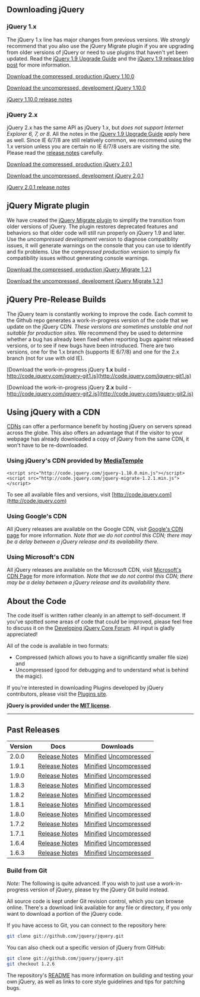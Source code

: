 <script>
{
	"title": "Download jQuery",
	"pageTemplate": "page-contentfull.php",
	"customFields": [
		{ "key": "hide_title", "value": 1 }
	]
}
</script>

## Downloading jQuery

### jQuery 1.x

The jQuery 1.x line has major changes from previous versions. We _strongly_
recommend that you also use the jQuery Migrate plugin if you are upgrading from
older versions of jQuery or need to use plugins that haven't yet been updated.
Read the [jQuery 1.9 Upgrade Guide](http://jquery.com/upgrade-guide/1.9/)
and the [jQuery 1.9 release blog post](http://blog.jquery.com/2013/01/15/jquery-1-9-final-jquery-2-0-beta-migrate-final-released/)
for more information.

[Download the compressed, production jQuery 1.10.0](http://code.jquery.com/jquery-1.10.0.min.js)

[Download the uncompressed, development jQuery 1.10.0](http://code.jquery.com/jquery-1.10.0.js)

[jQuery 1.10.0 release notes](http://blog.jquery.com/2013/05/24/jquery-1-10-0-and-2-0-1-released/)

### jQuery 2.x

jQuery 2.x has the same API as jQuery 1.x, but _does not support Internet Explorer 6, 7, or 8_.
All the notes in the [jQuery 1.9 Upgrade Guide](http://jquery.com/upgrade-guide/1.9/) apply here as well.
Since IE 6/7/8 are still relatively common, we recommend using the 1.x version unless you
are certain no IE 6/7/8 users are visiting the site.
Please read the [release notes](http://blog.jquery.com/2013/04/18/jquery-2-0-released/) carefully.

[Download the compressed, production jQuery 2.0.1](http://code.jquery.com/jquery-2.0.1.min.js)

[Download the uncompressed, development jQuery 2.0.1](http://code.jquery.com/jquery-2.0.1.js)

[jQuery 2.0.1 release notes](http://blog.jquery.com/2013/05/24/jquery-1-10-0-and-2-0-1-released/)

## jQuery Migrate plugin

We have created the [jQuery Migrate
plugin](http://github.com/jquery/jquery-migrate/#readme)
to simplify the transition from older versions of jQuery.
The plugin restores deprecated features and behaviors so that older code will
still run properly on jQuery 1.9 and later.
Use the _uncompressed development_ version to diagnose compatiblity issues,
it will generate warnings on the console that you can use to identify
and fix problems.
Use the _compressed production_ version to simply fix compatibility issues
without generating console warnings.

[Download the compressed, production jQuery Migrate 1.2.1](http://code.jquery.com/jquery-migrate-1.2.1.min.js)

[Download the uncompressed, development jQuery Migrate 1.2.1](http://code.jquery.com/jquery-migrate-1.2.1.js)

## jQuery Pre-Release Builds

The jQuery team is constantly working to improve the code. Each commit to the Github repo generates a work-in-progress version of the code that we update on the jQuery CDN. _These versions are sometimes unstable and not suitable for production sites._ We recommend they be used to determine whether a bug has already been fixed when reporting bugs against released versions, or to see if new bugs have been introduced. There are two versions, one for the 1.x branch (supports IE 6/7/8) and one for the 2.x branch (not for use with old IE).

[Download the work-in-progress jQuery **1.x** build - http://code.jquery.com/jquery-git1.js](http://code.jquery.com/jquery-git1.js)

[Download the work-in-progress jQuery **2.x** build - http://code.jquery.com/jquery-git2.js](http://code.jquery.com/jquery-git2.js)

## Using jQuery with a CDN

[CDNs](http://en.wikipedia.org/wiki/Content_delivery_network) can offer a performance benefit by hosting jQuery on servers spread across the globe. This also offers an advantage that
if the visitor to your webpage has already downloaded a copy of jQuery from the same CDN, it won't have to be re-downloaded.

### Using jQuery's CDN provided by [MediaTemple](http://mediatemple.net)

```
<script src="http://code.jquery.com/jquery-1.10.0.min.js"></script>
<script src="http://code.jquery.com/jquery-migrate-1.2.1.min.js"></script>
```

To see all available files and versions, visit [http://code.jquery.com](http://code.jquery.com)

### Using Google's CDN

All jQuery releases are available on the Google CDN, visit [Google's CDN page](http://code.google.com/apis/ajaxlibs/documentation/index.html#jquery) for more information. *Note that we do not control this CDN; there may be a delay between a jQuery release and its availability there.*

### Using Microsoft's CDN

All jQuery releases are available on the Microsoft CDN, visit [Microsoft's CDN Page](http://www.asp.net/ajaxlibrary/cdn.ashx) for more information. *Note that we do not control this CDN; there may be a delay between a jQuery release and its availability there.*

## About the Code

The code itself is written rather cleanly in an attempt to self-document. If you've spotted some areas of code that could be improved, please feel free to discuss it on the [Developing jQuery Core Forum](https://forum.jquery.com/developing-jquery-core). All input is gladly appreciated!

All of the code is available in two formats:

* Compressed (which allows you to have a significantly smaller file size) and</li>
* Uncompressed (good for debugging and to understand what is behind the magic).</li>

If you're interested in downloading Plugins developed by jQuery contributors, please visit the <a href="http://plugins.jquery.com/">Plugins site</a>.

**jQuery is provided under the <a href="http://jquery.org/license/">MIT license</a>.**

***

## Past Releases

<table>
	<thead><tr><th>Version</th><th>Docs</th><th>Downloads</th></tr></thead>
	<tbody>
		<tr><td>2.0.0</td><td><a href="http://blog.jquery.com/2013/04/18/jquery-2-0-released/">Release Notes</a></td><td><a href="http://code.jquery.com/jquery-2.0.0.min.js">Minified</a> <a href="http://code.jquery.com/jquery-2.0.0.js">Uncompressed</a></td></tr>
		<tr><td>1.9.1</td><td><a href="http://blog.jquery.com/2013/02/04/jquery-1-9-1-released">Release Notes</a></td><td><a href="http://code.jquery.com/jquery-1.9.1.min.js">Minified</a> <a href="http://code.jquery.com/jquery-1.9.1.js">Uncompressed</a></td></tr>
		<tr><td>1.9.0</td><td><a href="http://blog.jquery.com/2013/01/15/jquery-1-9-final-jquery-2-0-beta-migrate-final-released/">Release Notes</a></td><td><a href="http://code.jquery.com/jquery-1.9.0.min.js">Minified</a> <a href="http://code.jquery.com/jquery-1.9.0.js">Uncompressed</a></td></tr>
		<tr><td>1.8.3</td><td><a href="http://blog.jquery.com/2012/11/13/jquery-1-8-3-released/">Release Notes</a></td><td><a href="http://code.jquery.com/jquery-1.8.3.min.js">Minified</a> <a href="http://code.jquery.com/jquery-1.8.3.js">Uncompressed</a></td></tr>
		<tr><td>1.8.2</td><td><a href="http://blog.jquery.com/2012/09/20/jquery-1-8-2-released/">Release Notes</a></td><td><a href="http://code.jquery.com/jquery-1.8.2.min.js">Minified</a> <a href="http://code.jquery.com/jquery-1.8.2.js">Uncompressed</a></td></tr>
		<tr><td>1.8.1</td><td><a href="http://blog.jquery.com/2012/08/30/jquery-1-8-1-released/">Release Notes</a></td><td><a href="http://code.jquery.com/jquery-1.8.1.min.js">Minified</a> <a href="http://code.jquery.com/jquery-1.8.1.js">Uncompressed</a></td></tr>
		<tr><td>1.8.0</td><td><a href="http://blog.jquery.com/2012/08/09/jquery-1-8-released/">Release Notes</a></td><td><a href="http://code.jquery.com/jquery-1.8.0.min.js">Minified</a> <a href="http://code.jquery.com/jquery-1.8.0.js">Uncompressed</a></td></tr>
		<tr><td>1.7.2</td><td><a href="http://blog.jquery.com/2012/03/21/jquery-1-7-2-released/">Release Notes</a></td><td><a href="http://code.jquery.com/jquery-1.7.2.min.js">Minified</a> <a href="http://code.jquery.com/jquery-1.7.2.js">Uncompressed</a></td></tr>
		<tr><td>1.7.1</td><td><a href="http://blog.jquery.com/2011/11/21/jquery-1-7-1-released/">Release Notes</a></td><td><a href="http://code.jquery.com/jquery-1.7.1.min.js">Minified</a> <a href="http://code.jquery.com/jquery-1.7.1.js">Uncompressed</a></td></tr>
		<tr><td>1.6.4</td><td><a href="http://blog.jquery.com/2011/09/12/jquery-1-6-4-released/">Release Notes</a></td><td><a href="http://code.jquery.com/jquery-1.6.4.min.js">Minified</a> <a href="http://code.jquery.com/jquery-1.6.4.js">Uncompressed</a></td></tr>
		<tr><td>1.6.3</td><td><a href="http://blog.jquery.com/2011/09/01/jquery-1-6-3-released/">Release Notes</a></td><td><a href="http://code.jquery.com/jquery-1.6.3.min.js">Minified</a> <a href="http://code.jquery.com/jquery-1.6.3.js">Uncompressed</a></td></tr>
	</tbody>
</table>

### Build from Git
*Note:* The following is quite advanced. If you wish to just use a work-in-progress version of jQuery, please try the jQuery Git build instead.

All source code is kept under Git revision control, which you can browse online. There's a download link available for any file or directory, if you only want to download a portion of the jQuery code.

If you have access to Git, you can connect to the repository here:

``` bash
git clone git://github.com/jquery/jquery.git
```

You can also check out a specific version of jQuery from GitHub:

``` bash
git clone git://github.com/jquery/jquery.git
git checkout 1.2.6
```

The repository's <a href="https://github.com/jquery/jquery/blob/master/README.md">README</a> has more information on building and testing your own jQuery, as well as links to core style guidelines and tips for patching bugs.
